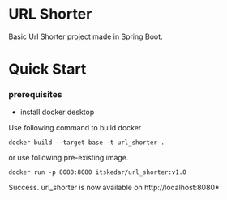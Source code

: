 # URL Shorter
Basic Url Shorter project made in Spring Boot. 

# Quick Start

### prerequisites
* install docker desktop

Use following  command to build docker  
```text
docker build --target base -t url_shorter .
```
or use following pre-existing image.

```text
docker run -p 8080:8080 itskedar/url_shorter:v1.0
```
Success. url_shorter is now available on http://localhost:8080*
